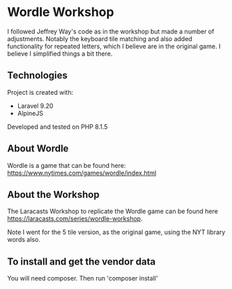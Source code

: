 # Wordle Workshop 
I followed Jeffrey Way's code as in the workshop but made a number of adjustments.
Notably the keyboard tile matching and also added functionality for repeated letters,
which I believe are in the original game.
I believe I simplified things a bit there.

## Technologies
Project is created with:
* Laravel 9.20
* AlpineJS

Developed and tested on PHP 8.1.5

## About Wordle
Wordle is a game that can be found here: https://www.nytimes.com/games/wordle/index.html

## About the Workshop
The Laracasts Workshop to replicate the Wordle game can be found here https://laracasts.com/series/wordle-workshop.

Note I went for the 5 tile version, as the original game, using the NYT library words also.

## To install and get the vendor data
You will need composer.
Then run 'composer install'